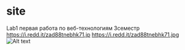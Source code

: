 # site
Lab1
первая работа по веб-технологиям
3семестр
https://i.redd.it/zad88tnebhk71.jp
https://i.redd.it/zad88tnebhk71.jpg
![Alt text](https://encrypted-tbn0.gstatic.com/images?q=tbn:ANd9GcScmkKKqs7sU8jPPU0b5ZqLjVQrx0Tf4hwNhQ&s)
